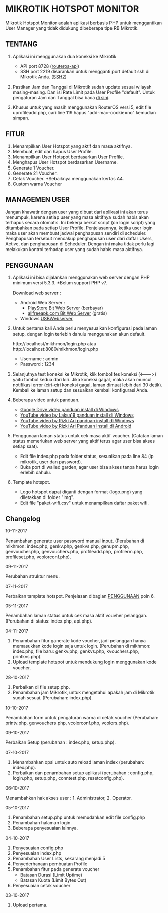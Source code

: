 # MIKROTIK HOTSPOT MONITOR
Mikrotik Hotspot Monitor adalah aplikasi berbasis PHP untuk menggantikan User Manager yang tidak didukung dibeberapa tipe RB Mikrotik.

## TENTANG  

1. Aplikasi ini menggunakan dua koneksi ke Mikrotik
    - API port 8728 
      ([routeros-api](https://wiki.mikrotik.com/wiki/API_PHP_class))
    - SSH port 2219 disarankan untuk mengganti port default ssh di Mikrotik Anda. 
      ([SSH2](http://phpseclib.sourceforge.net/ssh/intro.html))

2. Pastikan Jam dan Tanggal di Mikrotik sudah update sesuai wilayah masing-masing. Dan isi Rate Limit pada User Profile "default". Untuk pengaturan Jam dan Tanggal bisa baca [di sini](http://www.mikrotik.co.id/artikel_lihat.php?id=55).

3. Khusus untuk yang masih menggunakan RouterOS versi 5, edit file uprofileadd.php, cari line 119 hapus "add-mac-cookie=no" kemudian simpan.

## FITUR  

1. Menampilkan User Hotspot yang aktif dan masa aktifnya.
2. Membuat, edit dan hapus User Profile.
3. Menampilkan User Hotspot berdasarkan User Profile.
4. Menghapus User Hotspot berdasarkan Username.
5. Generate 1 Voucher.
6. Generate 21 Voucher.
7. Cetak Voucher. *Sebaiknya menggunakan kertas A4.
8. Custom warna Voucher

## MANAGEMEN USER

Jangan khawatir dengan user yang dibuat dari aplikasi ini akan terus menumpuk, karena setiap user yang masa aktifnya sudah habis akan terhapus secara otomatis. Ini bekerja berkat script (on login script) yang ditambahkan pada setiap User Profile. Penjelasannya, ketika user login maka user akan membuat jadwal penghapusan sendiri di scheduler. Penghapusan tersebut mencakup penghapusan user dari daftar Users, Active, dan penghapusan di Scheduler. Dengan ini maka tidak perlu lagi melakukan kontrol terhadap user yang sudah habis masa aktifnya. 

## PENGGUNAAN  
1. Aplikasi ini bisa dijalankan menggunakan web server dengan PHP minimum versi 5.3.3. *Belum support PHP v7.

    Download web server :
    
    * Android Web Server : 
      - [PlayStore Bit Web Server](https://play.google.com/store/apps/details?id=com.andi.serverweb&hl=en "Bit Web Server") (berbayar)
      - [allfreeapk.com Bit Web Server](https://m.allfreeapk.com/search.html?q=bit-web-server-php-mysql-pma "Bit Web Server") (gratis)
    * Windows [USBWebserver](http://www.usbwebserver.net/downloads/USBWebserver%20v8.6.zip "USBWebserver")

2. Untuk pertama kali Anda perlu menyesuaikan konfigurasi pada laman setup, dengan login terlebih dahulu
   menggunakan akun default. 
   
   http://localhost/mikhmon/login.php atau http://localhost:8080/mikhmon/login.php
   
      - Username : admin 
      - Password : 1234
    
3. Selanjutnya test koneksi ke Mikrotik, klik tombol tes koneksi (<--->) yaitu tombol kedua dari kiri. Jika koneksi gagal, maka akan muncul notifikasi error (ciri-ciri koneksi gagal, laman dimuat lebih dari 30 detik). Kembali ke laman setup dan sesuaikan kembali konfigurasi Anda.

4. Beberapa video untuk panduan.

     - [Google Drive video panduan install di Windows](https://drive.google.com/open?id=0B-nJrksLMgOzUXdFNlp2dVdXQkU "Panduan Install di Windows")
     - [YouTube video by Laksa19 panduan install di Windows](https://www.youtube.com/watch?v=k-mbO-7Yuck "Panduan Install di Windows")
     - [YouTube video by Rizki Ari panduan install di Windows](https://www.youtube.com/watch?v=SyX5qRcNyj8 "Panduan Install di Windows")
     - [YouTube video by Rizki Ari Panduan Install di Android](https://www.youtube.com/watch?v=ob0uYW2wT9k "Panduan Install di Android")

5. Penggunaan laman status untuk cek masa aktif voucher. (Catatan laman status memerlukan web server yang aktif terus agar user bisa akses setiap saat).
     - Edit file index.php pada folder status, sesuaikan pada line 84 (ip mikrotik, user dan password).
     - Buka port di walled garden, agar user bisa akses tanpa harus login erlebih dahulu.

6. Template hotspot.
     - Logo hotspot dapat diganti dengan format (logo.png) yang diletakkan di folder "img".
     - Edit file "paket-wifi.csv" untuk menampilkan daftar paket wifi.

## Changelog 

10-11-2017

   Penambahan generate user password manual input. (Perubahan di mikhmon: index.php, genkv.php, genkvs.php, genupm.php, genvoucher.php, genvouchers.php, profileadd.php, profilerm.php, profileset.php, vcolorconf.php).

09-11-2017

   Perubahan struktur menu.

07-11-2017

   Perbaikan tamplate hotspot. Penjelasan dibagian [PENGGUNAAN](https://github.com/laksa19/mikrotik-hotspot-monitor#penggunaan) poin 6.

05-11-2017

   Penambahan laman status untuk cek masa aktif vouvher pelanggan. (Perubahan di status: index.php, api.php).

04-11-2017

   1. Penambahan fitur ganerate kode voucher, jadi pelanggan hanya memasukkan kode login saja untuk login. (Perubahan di mikhmon: index.php, file baru: genkv.php, genkvs.php, kvouchers.php, printkvs.php).
   2. Upload template hotspot untuk mendukung login menggunakan kode voucher.

28-10-2017

   1. Perbaikan di file setup.php.
   2. Penambahan jam Mikrotik, untuk mengetahui apakah jam di Mikrotik sudah sesuai. (Perubahan: index.php).

10-10-2017

   Penambahan form untuk pengaturan warna di cetak voucher (Perubahan: printv.php, genvouchers.php, vcolorconf.php, vcolors.php).

09-10-2017

   Perbaikan Setup (perubahan : index.php, setup.php).

07-10-2017

   1. Menambahkan opsi untuk auto reload laman index (perubahan: index.php).
   2. Perbaikan dan penambahan setup aplikasi (perubahan : config.php, login.php, setup.php, conntest.php, resetconfig.php).

06-10-2017

   Menambahkan hak akses user :  1. Administrator,  2. Operator.
   
05-10-2017

  1. Penambahan setup.php untuk memudahkan edit file config.php
  2. Penambahan halaman login.
  3. Beberapa penyesuaian lainnya.  
  
04-10-2017

  1. Penyesuaian config.php
  2. Penyesuaian index.php
  3. Penambahan User Lists, sekarang menjadi 5
  4. Penyederhanaan pembuatan Profile
  5. Penambahan fitur pada generate voucher
       - Batasan Durasi (Limit Uptime)
       - Batasan Kuota (Limit Bytes Out)
  6. Penyesuaian cetak voucher

03-10-2017

  1. Upload pertama.
